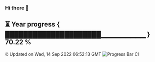 ### Hi there 👋
⏳ Year progress { █████████████████████▁▁▁▁▁▁▁▁▁ } 70.22 %
---
⏰ Updated on Wed, 14 Sep 2022 06:52:13 GMT
![Progress Bar CI](https://github.com/liununu/liununu/workflows/Progress%20Bar%20CI/badge.svg)
